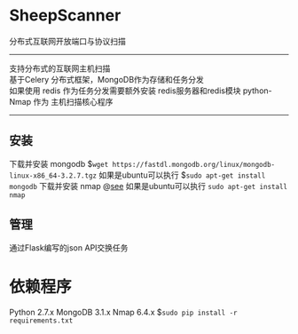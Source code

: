 # SheepScanner
分布式互联网开放端口与协议扫描

-----

支持分布式的互联网主机扫描</br>
基于Celery 分布式框架，MongoDB作为存储和任务分发</br>
如果使用 redis 作为任务分发需要额外安装 redis服务器和redis模块
python-Nmap 作为 主机扫描核心程序</br>

------
## 安装
下载并安装 mongodb $`wget https://fastdl.mongodb.org/linux/mongodb-linux-x86_64-3.2.7.tgz`
如果是ubuntu可以执行 $`sudo apt-get install mongodb`
下载并安装 nmap @[see](https://nmap.org/download.html)
如果是ubuntu可以执行 `sudo apt-get install nmap`

## 管理
通过Flask编写的json API交换任务
 
# 依赖程序
Python 2.7.x
MongoDB 3.1.x
Nmap 6.4.x
$`sudo pip install -r requirements.txt`


